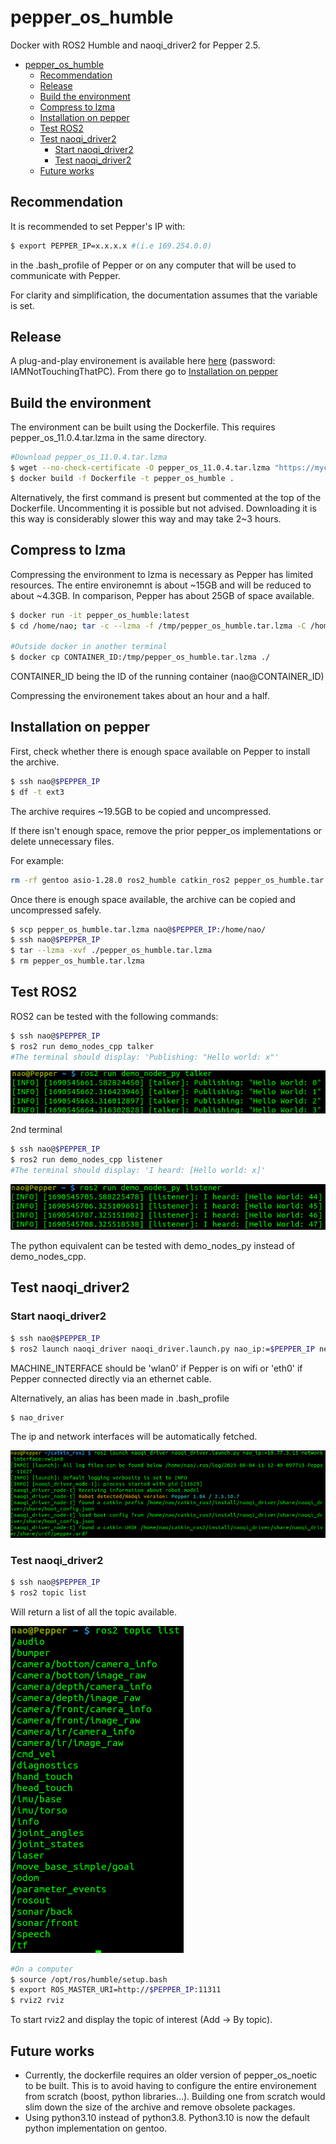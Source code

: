 # pepper_os_humble

Docker with ROS2 Humble and naoqi_driver2 for Pepper 2.5.

- [pepper\_os\_humble](#pepper_os_humble)
  - [Recommendation](#recommendation)
  - [Release](#release)
  - [Build the environment](#build-the-environment)
  - [Compress to lzma](#compress-to-lzma)
  - [Installation on pepper](#installation-on-pepper)
  - [Test ROS2](#test-ros2)
  - [Test naoqi\_driver2](#test-naoqi_driver2)
    - [Start naoqi\_driver2](#start-naoqi_driver2)
    - [Test naoqi\_driver2](#test-naoqi_driver2-1)
  - [Future works](#future-works)

## Recommendation

It is recommended to set Pepper's IP with:

```bash
$ export PEPPER_IP=x.x.x.x #(i.e 169.254.0.0)
```

in the .bash_profile of Pepper or on any computer that will be used to communicate with Pepper.

For clarity and simplification, the documentation assumes that the variable is set.

## Release 

A plug-and-play environement is available here [here](https://mycore.core-cloud.net/index.php/s/oqqD1khgUeuQCmR) (password: IAMNotTouchingThatPC). From there go to [Installation on pepper](#installation-on-pepper) 

## Build the environment

The environment can be built using the Dockerfile. This requires pepper_os_11.0.4.tar.lzma in the same directory. 

```bash
#Download pepper_os_11.0.4.tar.lzma
$ wget --no-check-certificate -O pepper_os_11.0.4.tar.lzma "https://mycore.core-cloud.net/index.php/s/Rh4EbGqxc05W3ap/download?path=%2F&files=pepper_os_11.0.4.tar.lzma"
$ docker build -f Dockerfile -t pepper_os_humble .
```

Alternatively, the first command is present but commented at the top of the Dockerfile. Uncommenting it is possible but not advised. Downloading it is this way is considerably slower this way and may take 2~3 hours.

## Compress to lzma

Compressing the environment to lzma is necessary as Pepper has limited resources. The entire environemnt is about ~15GB and will be reduced to about ~4.3GB. In comparison, Pepper has about 25GB of space available.

```bash
$ docker run -it pepper_os_humble:latest
$ cd /home/nao; tar -c --lzma -f /tmp/pepper_os_humble.tar.lzma -C /home/nao gentoo -C  /home/nao asio-1.28.0 -C /home/nao ros2_humble -C /home/nao .local -C /home/nao .bash_profile -C /home/nao naoqi -C /home/nao catkin_ros2 || true

#Outside docker in another terminal
$ docker cp CONTAINER_ID:/tmp/pepper_os_humble.tar.lzma ./
```

CONTAINER_ID being the ID of the running container (nao@CONTAINER_ID)

Compressing the environement takes about an hour and a half.

## Installation on pepper

First, check whether there is enough space available on Pepper to install the archive.

```bash
$ ssh nao@$PEPPER_IP
$ df -t ext3
```

The archive requires ~19.5GB to be copied and uncompressed.

If there isn't enough space, remove the prior pepper_os implementations or delete unnecessary files.

For example:
```bash
rm -rf gentoo asio-1.28.0 ros2_humble catkin_ros2 pepper_os_humble.tar.lzma
```

Once there is enough space available, the archive can be copied and uncompressed safely. 

```bash
$ scp pepper_os_humble.tar.lzma nao@$PEPPER_IP:/home/nao/
$ ssh nao@$PEPPER_IP
$ tar --lzma -xvf ./pepper_os_humble.tar.lzma
$ rm pepper_os_humble.tar.lzma
```

## Test ROS2

ROS2 can be tested with the following commands:

```bash
$ ssh nao@$PEPPER_IP
$ ros2 run demo_nodes_cpp talker
#The terminal should display: 'Publishing: "Hello world: x"'
```

![alt text](assets/ros2_talker.png)

2nd terminal
```bash
$ ssh nao@$PEPPER_IP
$ ros2 run demo_nodes_cpp listener
#The terminal should display: 'I heard: [Hello world: x]'
```

![alt text](assets/ros2_listener.png)

The python equivalent can be tested with demo_nodes_py instead of demo_nodes_cpp.

## Test naoqi_driver2

### Start naoqi_driver2

```bash
$ ssh nao@$PEPPER_IP
$ ros2 launch naoqi_driver naoqi_driver.launch.py nao_ip:=$PEPPER_IP network_interface:=MACHINE_INTERFACE
```

MACHINE_INTERFACE should be 'wlan0' if Pepper is on wifi or 'eth0' if Pepper connected directly via an ethernet cable.

Alternatively, an alias has been made in .bash_profile

```bash
$ nao_driver
```

The ip and network interfaces will be automatically fetched. 

![alt text](assets/ros2_naoqi_driver_1.png)

### Test naoqi_driver2

```bash
$ ssh nao@$PEPPER_IP
$ ros2 topic list
```
Will return a list of all the topic available.

![alt text](assets/ros2_naoqi_driver_2.png)

```bash
#On a computer
$ source /opt/ros/humble/setup.bash
$ export ROS_MASTER_URI=http://$PEPPER_IP:11311
$ rviz2 rviz
```

To start rviz2 and display the topic of interest (Add -> By topic).

## Future works

* Currently, the dockerfile requires an older version of pepper_os_noetic to be built. This is to avoid having to configure the entire environement from scratch (boost, python libraries...). Building one from scratch would slim down the size of the archive and remove obsolete packages.
* Using python3.10 instead of python3.8. Python3.10 is now the default python implementation on gentoo. 